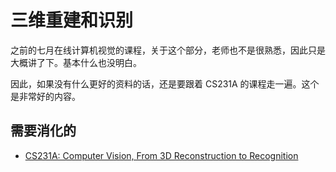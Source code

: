 # 三维重建和识别


之前的七月在线计算机视觉的课程，关于这个部分，老师也不是很熟悉，因此只是大概讲了下。基本什么也没明白。

因此，如果没有什么更好的资料的话，还是要跟着 CS231A 的课程走一遍。这个是非常好的内容。


## 需要消化的


- [CS231A: Computer Vision, From 3D Reconstruction to Recognition](http://web.stanford.edu/class/cs231a/)
